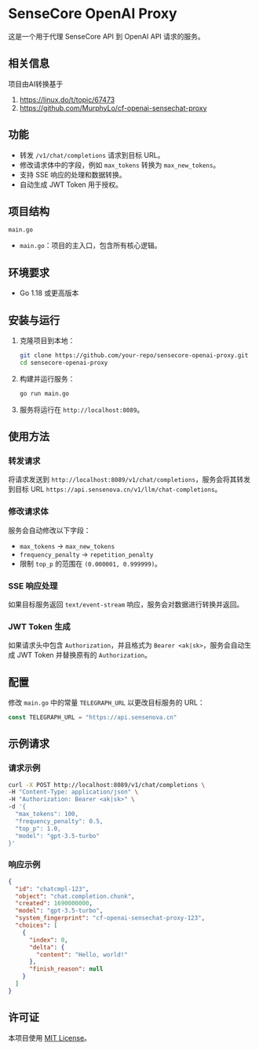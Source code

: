 # SenseCore OpenAI Proxy

这是一个用于代理 SenseCore API 到 OpenAI API 请求的服务。

## 相关信息

项目由AI转换基于
1. https://linux.do/t/topic/67473
2. https://github.com/MurphyLo/cf-openai-sensechat-proxy

## 功能

- 转发 `/v1/chat/completions` 请求到目标 URL。
- 修改请求体中的字段，例如 `max_tokens` 转换为 `max_new_tokens`。
- 支持 SSE 响应的处理和数据转换。
- 自动生成 JWT Token 用于授权。

## 项目结构

```
main.go
```

- `main.go`：项目的主入口，包含所有核心逻辑。

## 环境要求

- Go 1.18 或更高版本

## 安装与运行

1. 克隆项目到本地：

   ```bash
   git clone https://github.com/your-repo/sensecore-openai-proxy.git
   cd sensecore-openai-proxy
   ```

2. 构建并运行服务：

   ```bash
   go run main.go
   ```

3. 服务将运行在 `http://localhost:8089`。

## 使用方法

### 转发请求

将请求发送到 `http://localhost:8089/v1/chat/completions`，服务会将其转发到目标 URL `https://api.sensenova.cn/v1/llm/chat-completions`。

### 修改请求体

服务会自动修改以下字段：

- `max_tokens` -> `max_new_tokens`
- `frequency_penalty` -> `repetition_penalty`
- 限制 `top_p` 的范围在 `(0.000001, 0.999999)`。

### SSE 响应处理

如果目标服务返回 `text/event-stream` 响应，服务会对数据进行转换并返回。

### JWT Token 生成

如果请求头中包含 `Authorization`，并且格式为 `Bearer <ak|sk>`，服务会自动生成 JWT Token 并替换原有的 `Authorization`。

## 配置

修改 `main.go` 中的常量 `TELEGRAPH_URL` 以更改目标服务的 URL：

```go
const TELEGRAPH_URL = "https://api.sensenova.cn"
```

## 示例请求

### 请求示例

```bash
curl -X POST http://localhost:8089/v1/chat/completions \
-H "Content-Type: application/json" \
-H "Authorization: Bearer <ak|sk>" \
-d '{
  "max_tokens": 100,
  "frequency_penalty": 0.5,
  "top_p": 1.0,
  "model": "gpt-3.5-turbo"
}'
```

### 响应示例

```json
{
  "id": "chatcmpl-123",
  "object": "chat.completion.chunk",
  "created": 1690000000,
  "model": "gpt-3.5-turbo",
  "system_fingerprint": "cf-openai-sensechat-proxy-123",
  "choices": [
    {
      "index": 0,
      "delta": {
        "content": "Hello, world!"
      },
      "finish_reason": null
    }
  ]
}
```

## 许可证

本项目使用 [MIT License](LICENSE)。
